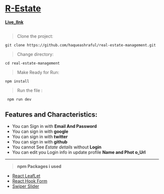 # [R-Estate](https://assignment-nine-ha.netlify.app/)
[**Live_lInk**](https://assignment-nine-ha.netlify.app/)
##

> Clone the project: 
``` clone full 
git clone https://github.com/haqueashraful/real-estate-management.git
```

> Change directory: 
``` change directory
cd real-estate-management
```

> Make Ready for Run: 
``` Install dependencies
npm install
```

> Run the file :
```Run the file
 npm run dev 
```

## Features and Characteristics: 

- You can Sign in  with **Email And Password**
- You can sign in  with **google** 
- You can sign in with **twitter**
- You can sign in with **github**
- You cannot See *Estate details* without **Login**
- You can edit you Login info in update profile **Name and Phot o_Url**

--------------------------------------------------------

> **npm Packages i used**
- [React LeafLet](https://react-leaflet.js.org/)
- [React Hook Form](https://react-hook-form.com/)
- [Swiper Slider](https://swiperjs.com/)






